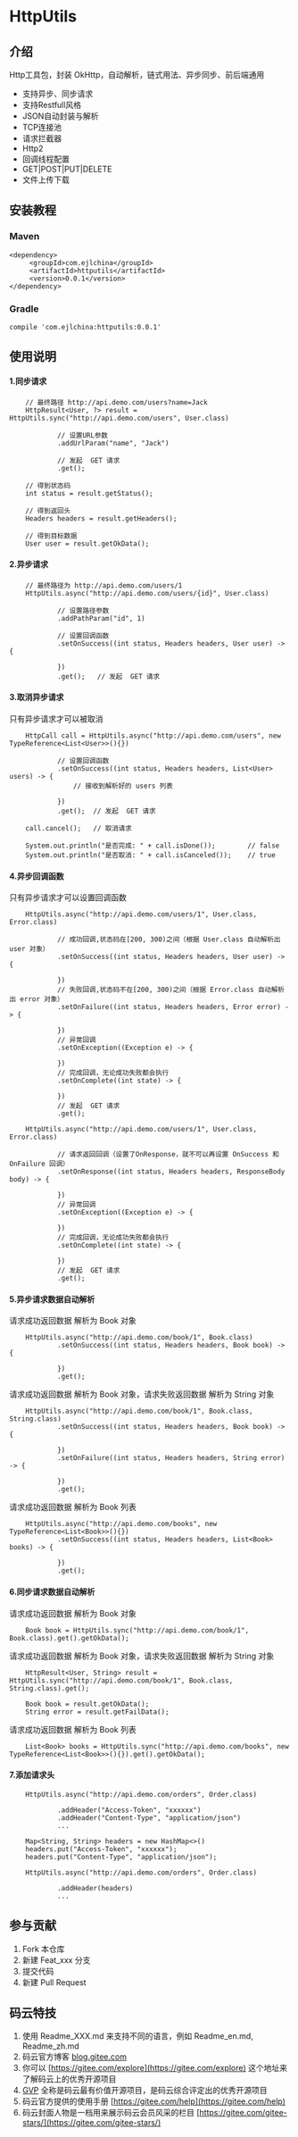 # HttpUtils

## 介绍
Http工具包，封装 OkHttp，自动解析，链式用法、异步同步、前后端通用

 * 支持异步、同步请求
 * 支持Restfull风格
 * JSON自动封装与解析
 * TCP连接池
 * 请求拦截器
 * Http2
 * 回调线程配置
 * GET|POST|PUT|DELETE
 * 文件上传下载

## 安装教程

### Maven

```
<dependency>
     <groupId>com.ejlchina</groupId>
     <artifactId>httputils</artifactId>
     <version>0.0.1</version>
</dependency>
```

### Gradle

`compile 'com.ejlchina:httputils:0.0.1'`

## 使用说明

#### 1.同步请求

```
	// 最终路径 http://api.demo.com/users?name=Jack
	HttpResult<User, ?> result = HttpUtils.sync("http://api.demo.com/users", User.class)
	
			// 设置URL参数
			.addUrlParam("name", "Jack")
			
			// 发起  GET 请求
			.get();
	
	// 得到状态码
	int status = result.getStatus();

	// 得到返回头
	Headers headers = result.getHeaders();

	// 得到目标数据
	User user = result.getOkData();
```

#### 2.异步请求

```
	// 最终路径为 http://api.demo.com/users/1
	HttpUtils.async("http://api.demo.com/users/{id}", User.class)
	
			// 设置路径参数
			.addPathParam("id", 1)
			
			// 设置回调函数
			.setOnSuccess((int status, Headers headers, User user) -> {
	
			})
			.get();	  // 发起  GET 请求
```


#### 3.取消异步请求

只有异步请求才可以被取消

```
	HttpCall call = HttpUtils.async("http://api.demo.com/users", new TypeReference<List<User>>(){})
			
			// 设置回调函数
			.setOnSuccess((int status, Headers headers, List<User> users) -> {
				// 接收到解析好的 users 列表
	
			})
			.get();	 // 发起  GET 请求

	call.cancel();   // 取消请求

	System.out.println("是否完成: " + call.isDone());		 // false
	System.out.println("是否取消: " + call.isCanceled());	 // true
```

#### 4.异步回调函数

只有异步请求才可以设置回调函数

```
	HttpUtils.async("http://api.demo.com/users/1", User.class, Error.class)
			
			// 成功回调,状态码在[200, 300)之间（根据 User.class 自动解析出 user 对象）
			.setOnSuccess((int status, Headers headers, User user) -> {
	
			})
			// 失败回调,状态码不在[200, 300)之间（根据 Error.class 自动解析出 error 对象）
			.setOnFailure((int status, Headers headers, Error error) -> {
	
			})
			// 异常回调
			.setOnException((Exception e) -> {
	
			})
			// 完成回调，无论成功失败都会执行
			.setOnComplete((int state) -> {
	
			})
			// 发起  GET 请求
			.get();
```

```
	HttpUtils.async("http://api.demo.com/users/1", User.class, Error.class)
			
			// 请求返回回调（设置了OnResponse，就不可以再设置 OnSuccess 和 OnFailure 回调）
			.setOnResponse((int status, Headers headers, ResponseBody body) -> {
	
			})
			// 异常回调
			.setOnException((Exception e) -> {
	
			})
			// 完成回调，无论成功失败都会执行
			.setOnComplete((int state) -> {
	
			})
			// 发起  GET 请求
			.get();
```

#### 5.异步请求数据自动解析

请求成功返回数据 解析为 Book 对象

```
	HttpUtils.async("http://api.demo.com/book/1", Book.class)
			.setOnSuccess((int status, Headers headers, Book book) -> {
	
			})
			.get();
```

请求成功返回数据 解析为 Book 对象，请求失败返回数据 解析为 String 对象

```
	HttpUtils.async("http://api.demo.com/book/1", Book.class, String.class)
			.setOnSuccess((int status, Headers headers, Book book) -> {
	
			})
			.setOnFailure((int status, Headers headers, String error) -> {
	
			})
			.get();
```

请求成功返回数据 解析为 Book 列表

```
	HttpUtils.async("http://api.demo.com/books", new TypeReference<List<Book>>(){})
			.setOnSuccess((int status, Headers headers, List<Book> books) -> {

			})
			.get();
```

#### 6.同步请求数据自动解析

请求成功返回数据 解析为 Book 对象

```
	Book book = HttpUtils.sync("http://api.demo.com/book/1", Book.class).get().getOkData();
```

请求成功返回数据 解析为 Book 对象，请求失败返回数据 解析为 String 对象

```
	HttpResult<User, String> result = HttpUtils.sync("http://api.demo.com/book/1", Book.class, String.class).get();
	
	Book book = result.getOkData();
	String error = result.getFailData();
```

请求成功返回数据 解析为 Book 列表

```
	List<Book> books = HttpUtils.sync("http://api.demo.com/books", new TypeReference<List<Book>>(){}).get().getOkData();
```

#### 7.添加请求头


```
	HttpUtils.async("http://api.demo.com/orders", Order.class)
			
			.addHeader("Access-Token", "xxxxxx")
			.addHeader("Content-Type", "application/json")
			...
```

```
	Map<String, String> headers = new HashMap<>()
	headers.put("Access-Token", "xxxxxx");
	headers.put("Content-Type", "application/json");
	
	HttpUtils.async("http://api.demo.com/orders", Order.class)
			
			.addHeader(headers)
			...
```


## 参与贡献

1.  Fork 本仓库
2.  新建 Feat_xxx 分支
3.  提交代码
4.  新建 Pull Request


## 码云特技

1.  使用 Readme\_XXX.md 来支持不同的语言，例如 Readme\_en.md, Readme\_zh.md
2.  码云官方博客 [blog.gitee.com](https://blog.gitee.com)
3.  你可以 [https://gitee.com/explore](https://gitee.com/explore) 这个地址来了解码云上的优秀开源项目
4.  [GVP](https://gitee.com/gvp) 全称是码云最有价值开源项目，是码云综合评定出的优秀开源项目
5.  码云官方提供的使用手册 [https://gitee.com/help](https://gitee.com/help)
6.  码云封面人物是一档用来展示码云会员风采的栏目 [https://gitee.com/gitee-stars/](https://gitee.com/gitee-stars/)
